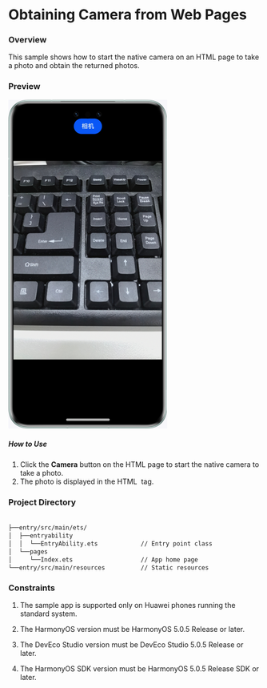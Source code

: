 # Obtaining Camera from Web Pages

### Overview

This sample shows how to start the native camera on an HTML page to take a photo and obtain the returned photos.

### Preview

![Index](screenshot/device/pic.png)

##### How to Use

1. Click the **Camera** button on the HTML page to start the native camera to take a photo.
2. The photo is displayed in the HTML **<img>** tag.

### Project Directory

```

├──entry/src/main/ets/
│  ├──entryability
│  │  └──EntryAbility.ets            // Entry point class
│  └──pages
│     └──Index.ets                   // App home page
└──entry/src/main/resources          // Static resources
```

### Constraints

1. The sample app is supported only on Huawei phones running the standard system.

2. The HarmonyOS version must be HarmonyOS 5.0.5 Release or later.

3. The DevEco Studio version must be DevEco Studio 5.0.5 Release or later.

4. The HarmonyOS SDK version must be HarmonyOS 5.0.5 Release SDK or later.
